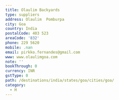 ```yaml
---
title: Olaulim Backyards
type: suppliers
address: Olaulim  Pomburpa
city: Goa
country: India
postalCode: 403 523
areaCode: '832'
phone: 229 5620
mobile: .nan
email: pirkko.fernandes@gmail.com
www: www.olaulimgoa.com
note: ''
bookThrough: 0
currency: INR
gstType: 0
path: /destinations/india/states/goa/cities/goa/
category:
  - H
---
```


